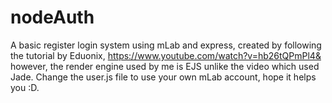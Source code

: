 # nodeAuth
A basic register login system using mLab and express, created by following the tutorial by Eduonix,
https://www.youtube.com/watch?v=hb26tQPmPl4&
however, the render engine used by me is EJS unlike the video which used Jade.
Change the user.js file to use your own mLab account, hope it helps you :D.
